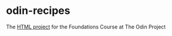 # odin-recipes
The [HTML project](https://dahans1.github.io/odin-recipes/) for the Foundations Course at The Odin Project
